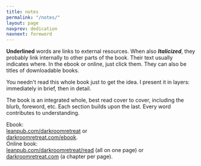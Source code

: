 ```yaml
---
title: notes
permalink: "/notes/"
layout: page
navprev: dedication
navnext: foreword
---
```


____Underlined____ words are links to external resources. When also ____*Italicized*____, they probably link internally to other parts of the book. Their text usually indicates where. In the ebook or online, just click them. They can also be titles of downloadable books.

You needn't read this whole book just to get the idea. I present it in layers: immediately in brief, then in detail.

The book is an integrated whole, best read cover to cover, including the blurb, foreword, etc. Each section builds upon the last. Every word contributes to understanding.

Ebook:  
[leanpub.com/darkroomretreat](http://leanpub.com/darkroomretreat) or  
[darkroomretreat.com/ebook](/ebook).  
Online book:  
[leanpub.com/darkroomretreat/read](http://leanpub.com/darkroomretreat/read) (all on one page) or  
[darkroomretreat.com](http://darkroomretreat.com) (a chapter per page).
